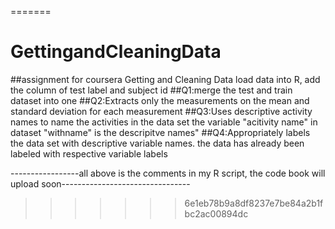 

=======
# GettingandCleaningData
##assignment for coursera Getting and Cleaning Data
 load data into R, add the column of test label and subject id
##Q1:merge the test and train dataset into one
##Q2:Extracts only the measurements on the mean and standard deviation for each measurement
##Q3:Uses descriptive activity names to name the activities in the data set
 the variable "acitivity name" in dataset "withname" is the descripitve names"
##Q4:Appropriately labels the data set with descriptive variable names.
 the data has already been labeled with respective variable labels

-----------------all above is the comments in my R script, the code book will upload soon--------------------------------
>>>>>>> 6e1eb78b9a8df8237e7be84a2b1fbc2ac00894dc
